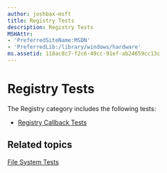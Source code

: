 ```yaml
---
author: joshbax-msft
title: Registry Tests
description: Registry Tests
MSHAttr:
- 'PreferredSiteName:MSDN'
- 'PreferredLib:/library/windows/hardware'
ms.assetid: 118ac8c7-f2c6-49cc-91ef-ab24659cc13c
---
```


# Registry Tests


The Registry category includes the following tests:

-   [Registry Callback Tests](registry-callback-tests087a285b-19a8-4581-a41f-56be931d8ea3.md)

## Related topics


[File System Tests](file-system-tests.md)

 

 







